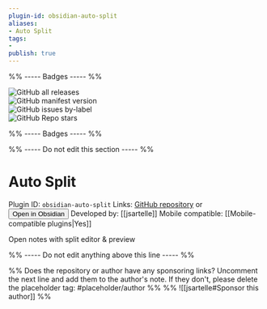 ```yaml
---
plugin-id: obsidian-auto-split
aliases:
- Auto Split
tags: 
- 
publish: true
---
```


%% ----- Badges ----- %%

![GitHub all releases](https://img.shields.io/github/downloads/jsartelle/obsidian-auto-split/total?color=573E7A&logo=github&style=for-the-badge)   
![GitHub manifest version](https://img.shields.io/github/manifest-json/v/jsartelle/obsidian-auto-split?color=573E7A&logo=github&style=for-the-badge)   
![GitHub issues by-label](https://img.shields.io/github/issues/jsartelle/obsidian-auto-split/help%20wanted?color=573E7A&logo=github&style=for-the-badge)   
![GitHub Repo stars](https://img.shields.io/github/stars/jsartelle/obsidian-auto-split?color=573E7A&logo=github&style=for-the-badge)

%% ----- Badges ----- %%

%% ----- Do not edit this section ----- %%

# Auto Split

Plugin ID: `obsidian-auto-split`
Links: [GitHub repository](https://github.com/jsartelle/obsidian-auto-split) or [<button id=HH>Open in Obsidian</button>](obsidian://goto-plugin?id=obsidian-auto-split)
Developed by: [[jsartelle]]
Mobile compatible: [[Mobile-compatible plugins|Yes]]

Open notes with split editor & preview

%% ----- Do not edit anything above this line ----- %% 

%% Does the repository or author have any sponsoring links? Uncomment the next line and add them to the author's note. If they don't, please delete the placeholder tag: #placeholder/author %%
%% ![[jsartelle#Sponsor this author]] %%
